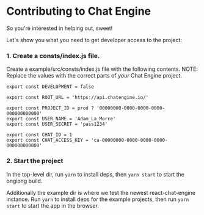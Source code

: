# Contributing to Chat Engine

So you're interested in helping out, sweet!

Let's show you what you need to get developer access to the project:

### 1. Create a consts/index.js file.

Create a example/src/consts/index.js file with the following contents. NOTE: Replace the values with the correct parts of _your_ Chat Engine project.

```
export const DEVELOPMENT = false

export const ROOT_URL = 'https://api.chatengine.io/'

export const PROJECT_ID = prod ? '00000000-0000-0000-0000-000000000000'
export const USER_NAME = 'Adam_La_Morre'
export const USER_SECRET = 'pass1234'

export const CHAT_ID = 1
export const CHAT_ACCESS_KEY = 'ca-00000000-0000-0000-0000-000000000000'

```

### 2. Start the project

In the top-level dir, run `yarn` to install deps, then `yarn start` to start the ongiong build.

Additionally the example dir is where we test the newest react-chat-engine instance. Run `yarn` to install deps for the example projects, then run `yarn start` to start the app in the browser.

<!-- ### Bonus: YouTube video

You can also check out [this YouTube video](https://youtube.com) for a personalized, conversational tutorial on how to help. -->
